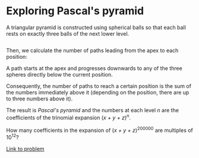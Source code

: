 # Exploring Pascal's pyramid

<p>A triangular pyramid is constructed using spherical balls so that each ball rests on exactly three balls of the next lower level.</p>
<div class="center"><img src="project/images/p154_pyramid.png" class="dark_img" alt="" /></div>
<p>Then, we calculate the number of paths leading from the apex to each position:</p>
<p>A path starts at the apex and progresses downwards to any of the three spheres directly below the current position.</p>
<p>Consequently, the number of paths to reach a certain position is the sum of the numbers immediately above it (depending on the position, there are up to three numbers above it).</p>
<p>The result is <i>Pascal's pyramid</i> and the numbers at each level <var>n</var> are the coefficients of the trinomial expansion 
(<var>x + y + z</var>)<sup><var>n</var></sup>.</p>
<p>How many coefficients in the expansion of (<var>x + y + z</var>)<sup>200000</sup> are multiples of 10<sup>12</sup>?</p>

[Link to problem](https://projecteuler.net/problem=154)
